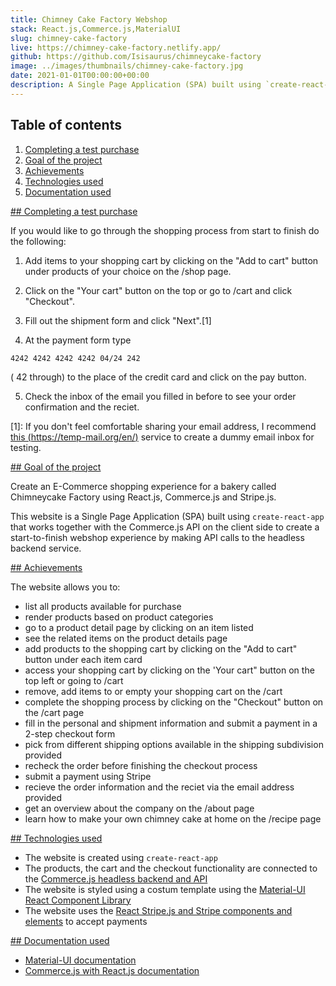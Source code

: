 ```yaml
---
title: Chimney Cake Factory Webshop
stack: React.js,Commerce.js,MaterialUI
slug: chimney-cake-factory
live: https://chimney-cake-factory.netlify.app/
github: https://github.com/Isisaurus/chimneycake-factory
image: ../images/thumbnails/chimney-cake-factory.jpg
date: 2021-01-01T00:00:00+00:00
description: A Single Page Application (SPA) built using `create-react-app` that works together with the Commerce.js API on the client side to create a start-to-finish webshop experience by making API calls to the headless backend service.
---
```


## Table of contents

1. [Completing a test purchase](#completing-a-test-purchase)
2. [Goal of the project](#goal-of-the-project)
3. [Achievements](#achievements)
4. [Technologies used](#technologies-used)
5. [Documentation used](#documentation-used)

[## Completing a test purchase](#completing-a-test-purchase)

If you would like to go through the shopping process from start to finish do the following:

1. Add items to your shopping cart by clicking on the "Add to cart" button under products of your choice on the /shop page.

2. Click on the "Your cart" button on the top or go to /cart and click "Checkout".

3. Fill out the shipment form and click "Next".[1]

4. At the payment form type

`4242 4242 4242 4242 04/24 242`

( 42 through) to the place of the credit card and click on the pay button.

5. Check the inbox of the email you filled in before to see your order confirmation and the reciet.

[1]: If you don't feel comfortable sharing your email address, I recommend [this (https://temp-mail.org/en/)](https://temp-mail.org/en/) service to create a dummy email inbox for testing.

[## Goal of the project](#goal-of-the-project)

Create an E-Commerce shopping experience for a bakery called Chimneycake Factory using React.js, Commerce.js and Stripe.js.

This website is a Single Page Application (SPA) built using `create-react-app` that works together with the Commerce.js API on the client side to create a start-to-finish webshop experience by making API calls to the headless backend service.

[## Achievements](#achievements)

The website allows you to:

- list all products available for purchase
- render products based on product categories
- go to a product detail page by clicking on an item listed
- see the related items on the product details page
- add products to the shopping cart by clicking on the "Add to cart" button under each item card
- access your shopping cart by clicking on the 'Your cart" button on the top left or going to /cart
- remove, add items to or empty your shopping cart on the /cart
- complete the shopping process by clicking on the "Checkout" button on the /cart page
- fill in the personal and shipment information and submit a payment in a 2-step checkout form
- pick from different shipping options available in the shipping subdivision provided
- recheck the order before finishing the checkout process
- submit a payment using Stripe
- recieve the order information and the reciet via the email address provided
- get an overview about the company on the /about page
- learn how to make your own chimney cake at home on the /recipe page

[## Technologies used](#technologies-used)

- The website is created using `create-react-app`
- The products, the cart and the checkout functionality are connected to the [Commerce.js headless backend and API](https://commercejs.com/)
- The website is styled using a costum template using the [Material-UI React Component Library](https://material-ui.com/)
- The website uses the [React Stripe.js and Stripe components and elements](https://stripe.com/docs/stripe-js/react) to accept payments

[## Documentation used](#documentation-used)

- [Material-UI documentation](https://material-ui.com/customization/theming/)
- [Commerce.js with React.js documentation](https://commercejs.com/docs/guides/products-react#that-wraps-it-up)
